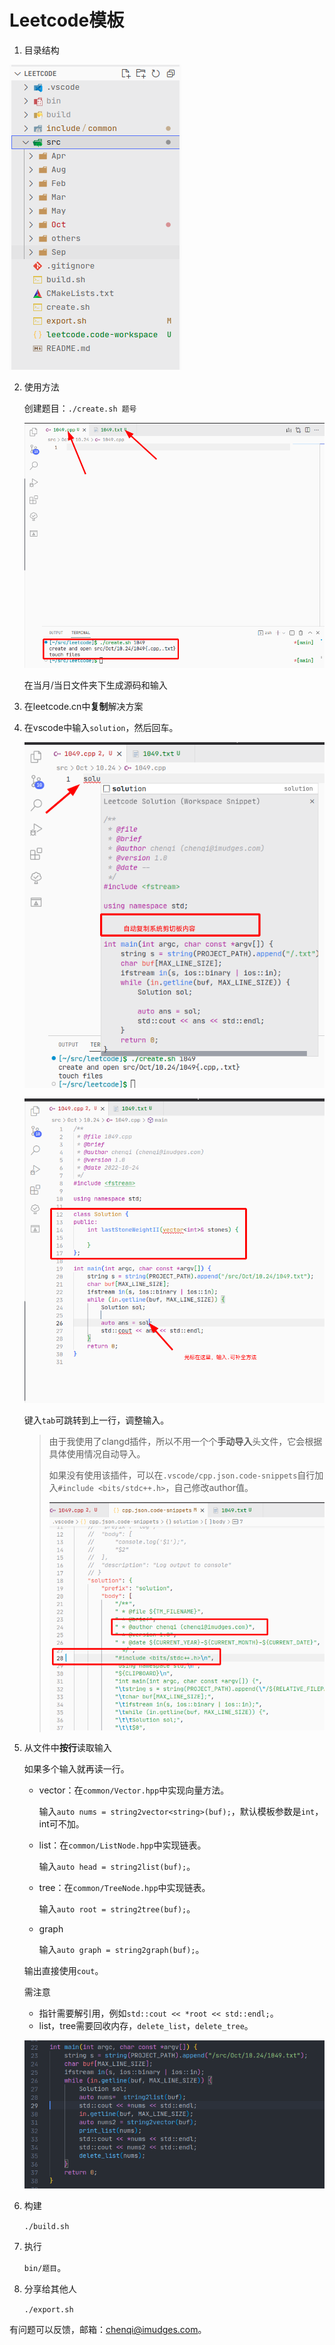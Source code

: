 # Leetcode模板

1. 目录结构

![image-20221024213329264](https://raw.githubusercontent.com/MakerFace/images/main/image-20221024213329264.png)

2. 使用方法

   创建题目：`./create.sh 题号`

   ![image-20221024213421322](https://raw.githubusercontent.com/MakerFace/images/main/image-20221024213421322.png)

   在当月/当日文件夹下生成源码和输入

3. 在leetcode.cn中**复制**解决方案

4. 在vscode中输入`solution`，然后回车。

   ![image-20221024213553818](https://raw.githubusercontent.com/MakerFace/images/main/image-20221024213553818.png)

   ![image-20221024213657745](https://raw.githubusercontent.com/MakerFace/images/main/image-20221024213657745.png)

   键入`tab`可跳转到上一行，调整输入。

   > 由于我使用了clangd插件，所以不用一个个**手动导入**头文件，它会根据具体使用情况自动导入。
   >
   > 如果没有使用该插件，可以在`.vscode/cpp.json.code-snippets`自行加入`#include <bits/stdc++.h>`，自己修改author值。
   >
   > ![image-20221024214005582](https://raw.githubusercontent.com/MakerFace/images/main/image-20221024214005582.png)

5. 从文件中**按行**读取输入

   如果多个输入就再读一行。

   - vector：在`common/Vector.hpp`中实现向量方法。

     输入`auto nums = string2vector<string>(buf);`，默认模板参数是`int`，int可不加。

   - list：在`common/ListNode.hpp`中实现链表。

     输入`auto head = string2list(buf);`。

   - tree：在`common/TreeNode.hpp`中实现链表。

     输入`auto root = string2tree(buf);`。

   - graph

     输入`auto graph = string2graph(buf);`。

   输出直接使用`cout`。

   需注意

   - 指针需要解引用，例如`std::cout << *root << std::endl;`。
   - list，tree需要回收内存，`delete_list`，`delete_tree`。

   ![image-20221024213151890](https://raw.githubusercontent.com/MakerFace/images/main/image-20221024213151890.png)

6. 构建

   `./build.sh`

7. 执行

   `bin/题目`。

8. 分享给其他人

   `./export.sh`

有问题可以反馈，邮箱：chenqi@imudges.com。

